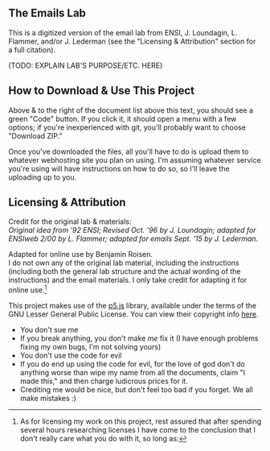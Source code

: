## The Emails Lab

This is a digitized version of the email lab from ENSI, J. Loundagin, L. Flammer, and/or J. Lederman (see the "Licensing & Attribution" section for a full citation).

(TODO: EXPLAIN LAB'S PURPOSE/ETC. HERE)

## How to Download & Use This Project

Above & to the right of the document list above this text, you should see a green "Code" button. If you click it, it should open a menu with a few options; if you're inexperienced with git, you'll probably want to choose "Download ZIP."

Once you've downloaded the files, all you'll have to do is upload them to whatever webhosting site you plan on using. I'm assuming whatever service you're using will have instructions on how to do so, so I'll leave the uploading up to you.

## Licensing & Attribution
Credit for the original lab & materials:<br>
*Original idea from ’92 ENSI; Revised Oct. ’96 by J. Loundagin; adapted for ENSIweb 2/00 by L. Flammer; adapted for emails Sept. ’15 by J. Lederman*.

Adapted for online use by Benjamin Roisen.<br>
I do not own any of the original lab material, including the instructions (including both the general lab structure and the actual wording of the instructions) and the email materials. I only take credit for adapting it for online use.[^1]

This project makes use of the [p5.js](https://p5js.org/) library, available under the terms of the GNU Lesser General Public License. You can view their copyright info [here](https://p5js.org/copyright.html).

[^1]: As for licensing my work on this project, rest assured that after spending several hours researching licenses I have come to the conclusion that I don't really care what you do with it, so long as:
- You don't sue me
- If you break anything, you don't make *me* fix it (I have enough problems fixing my own bugs, I'm not solving yours)
- You don't use the code for evil
- If you do end up using the code for evil, for the love of god don't do anything worse than wipe my name from all the documents, claim "I made this," and then charge ludicrous prices for it.
- Crediting me would be nice, but don't feel too bad if you forget. We all make mistakes :)
